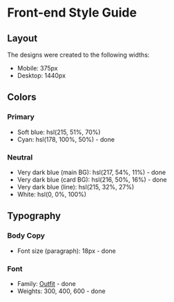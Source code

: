 # Front-end Style Guide

## Layout

The designs were created to the following widths:

- Mobile: 375px
- Desktop: 1440px

## Colors

### Primary

- Soft blue: hsl(215, 51%, 70%)
- Cyan: hsl(178, 100%, 50%) - done

### Neutral

- Very dark blue (main BG): hsl(217, 54%, 11%) - done
- Very dark blue (card BG): hsl(216, 50%, 16%) - done
- Very dark blue (line): hsl(215, 32%, 27%)
- White: hsl(0, 0%, 100%)

## Typography

### Body Copy

- Font size (paragraph): 18px - done

### Font

- Family: [Outfit](https://fonts.google.com/specimen/Outfit) - done
- Weights: 300, 400, 600 - done
